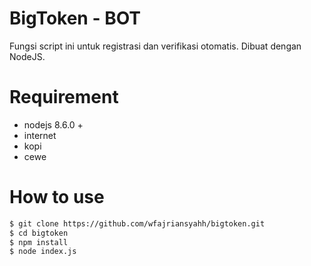 # BigToken - BOT
Fungsi script ini untuk registrasi dan verifikasi otomatis.
Dibuat dengan NodeJS.
# Requirement
- nodejs 8.6.0 +
- internet
- kopi
- cewe
# How to use
```sh
$ git clone https://github.com/wfajriansyahh/bigtoken.git
$ cd bigtoken
$ npm install
$ node index.js
```
